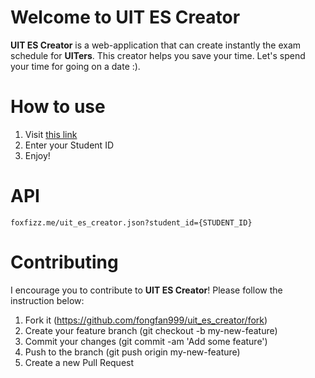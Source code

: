 # Welcome to UIT ES Creator
**UIT ES Creator** is a web-application that can create instantly the exam schedule for **UITers**. This creator helps you save your time. Let's spend your time for going on a date :&#41;.

# How to use
1. Visit  [this link](http://www.foxfizz.me/uit_es_creator)
2. Enter your Student ID
3. Enjoy!

# API
``
foxfizz.me/uit_es_creator.json?student_id={STUDENT_ID}
``

# Contributing
I encourage you to contribute to **UIT ES Creator**! Please follow the instruction below:

1. Fork it (https://github.com/fongfan999/uit_es_creator/fork)
2. Create your feature branch (git checkout -b my-new-feature)
3. Commit your changes (git commit -am 'Add some feature')
4. Push to the branch (git push origin my-new-feature)
5. Create a new Pull Request
